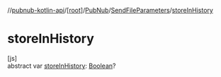 //[pubnub-kotlin-api](../../../../index.md)/[[root]](../../index.md)/[PubNub](../index.md)/[SendFileParameters](index.md)/[storeInHistory](store-in-history.md)

# storeInHistory

[js]\
abstract var [storeInHistory](store-in-history.md): [Boolean](https://kotlinlang.org/api/latest/jvm/stdlib/kotlin-stdlib/kotlin/-boolean/index.html)?
